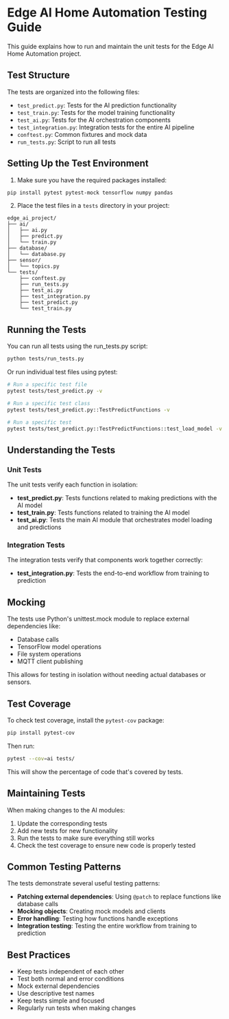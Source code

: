 # Edge AI Home Automation Testing Guide

This guide explains how to run and maintain the unit tests for the Edge AI Home Automation project.

## Test Structure

The tests are organized into the following files:

- `test_predict.py`: Tests for the AI prediction functionality
- `test_train.py`: Tests for the model training functionality
- `test_ai.py`: Tests for the AI orchestration components
- `test_integration.py`: Integration tests for the entire AI pipeline
- `conftest.py`: Common fixtures and mock data
- `run_tests.py`: Script to run all tests

## Setting Up the Test Environment

1. Make sure you have the required packages installed:

```bash
pip install pytest pytest-mock tensorflow numpy pandas
```

2. Place the test files in a `tests` directory in your project:

```
edge_ai_project/
├── ai/
│   ├── ai.py
│   ├── predict.py
│   └── train.py
├── database/
│   └── database.py
├── sensor/
│   └── topics.py
└── tests/
    ├── conftest.py
    ├── run_tests.py
    ├── test_ai.py
    ├── test_integration.py
    ├── test_predict.py
    └── test_train.py
```

## Running the Tests

You can run all tests using the run_tests.py script:

```bash
python tests/run_tests.py
```

Or run individual test files using pytest:

```bash
# Run a specific test file
pytest tests/test_predict.py -v

# Run a specific test class
pytest tests/test_predict.py::TestPredictFunctions -v

# Run a specific test
pytest tests/test_predict.py::TestPredictFunctions::test_load_model -v
```

## Understanding the Tests

### Unit Tests

The unit tests verify each function in isolation:

- **test_predict.py**: Tests functions related to making predictions with the AI model
- **test_train.py**: Tests functions related to training the AI model
- **test_ai.py**: Tests the main AI module that orchestrates model loading and predictions

### Integration Tests

The integration tests verify that components work together correctly:

- **test_integration.py**: Tests the end-to-end workflow from training to prediction

## Mocking

The tests use Python's unittest.mock module to replace external dependencies like:

- Database calls
- TensorFlow model operations 
- File system operations
- MQTT client publishing

This allows for testing in isolation without needing actual databases or sensors.

## Test Coverage

To check test coverage, install the `pytest-cov` package:

```bash
pip install pytest-cov
```

Then run:

```bash
pytest --cov=ai tests/
```

This will show the percentage of code that's covered by tests.

## Maintaining Tests

When making changes to the AI modules:

1. Update the corresponding tests
2. Add new tests for new functionality
3. Run the tests to make sure everything still works
4. Check the test coverage to ensure new code is properly tested

## Common Testing Patterns

The tests demonstrate several useful testing patterns:

- **Patching external dependencies**: Using `@patch` to replace functions like database calls
- **Mocking objects**: Creating mock models and clients
- **Error handling**: Testing how functions handle exceptions
- **Integration testing**: Testing the entire workflow from training to prediction

## Best Practices

- Keep tests independent of each other
- Test both normal and error conditions
- Mock external dependencies
- Use descriptive test names
- Keep tests simple and focused
- Regularly run tests when making changes